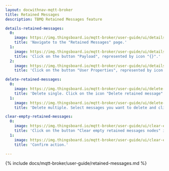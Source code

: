 ```yaml
---
layout: docwithnav-mqtt-broker
title: Retained Messages
description: TBMQ Retained Messages feature

details-retained-messages:
  0:
    image: https://img.thingsboard.io/mqtt-broker/user-guide/ui/details-retained-messages-1.png
    title: 'Navigate to the "Retained Messages" page.'
  1:
    image: https://img.thingsboard.io/mqtt-broker/user-guide/ui/details-retained-messages-2.png
    title: 'Click on the button "Payload", represented by icon "{}".'
  2:
    image: https://img.thingsboard.io/mqtt-broker/user-guide/ui/details-retained-messages-3.png
    title: 'Click on the button "User Properties", represented by icon "[]".'

delete-retained-messages:
  0:
    image: https://img.thingsboard.io/mqtt-broker/user-guide/ui/delete-retained-messages-1.png
    title: 'Delete single. Click on the icon "Delete retained message" and confirm action.'
  1:
    image: https://img.thingsboard.io/mqtt-broker/user-guide/ui/delete-retained-messages-2.png
    title: 'Delete multiple. Select messages you want to delete and click on the "Delete" icon in the top right corner.'

clear-empty-retained-messages:
  0:
    image: https://img.thingsboard.io/mqtt-broker/user-guide/ui/clear-empty-retained-messages-1.png
    title: 'Click on the button "Clear empty retained messages nodes" in the top right corner.'
  1:
    image: https://img.thingsboard.io/mqtt-broker/user-guide/ui/clear-empty-retained-messages-2.png
    title: 'Confirm action.'

---
```


{% include docs/mqtt-broker/user-guide/retained-messages.md %}
